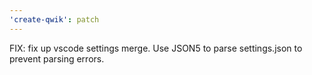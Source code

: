 ```yaml
---
'create-qwik': patch
---
```


FIX: fix up vscode settings merge. Use JSON5 to parse settings.json to prevent parsing errors.
